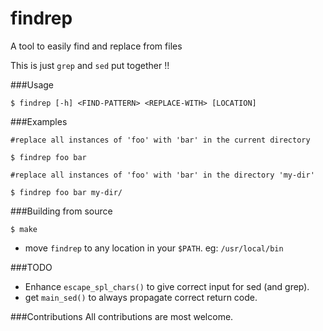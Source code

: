 # findrep
A tool to easily find and replace from files

This is just ```grep``` and ``sed`` put together !!

###Usage
```
$ findrep [-h] <FIND-PATTERN> <REPLACE-WITH> [LOCATION]
```
###Examples
```
#replace all instances of 'foo' with 'bar' in the current directory

$ findrep foo bar
```
```
#replace all instances of 'foo' with 'bar' in the directory 'my-dir'

$ findrep foo bar my-dir/
```

###Building from source
```
$ make
```
* move `findrep` to any location in your `$PATH`. eg: `/usr/local/bin`

###TODO
* Enhance `escape_spl_chars()` to give correct input for sed (and grep).
* get `main_sed()` to always propagate correct return code.

###Contributions
All contributions are most welcome.
